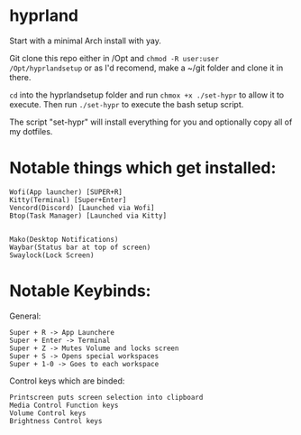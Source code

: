 # hyprland
Start with a minimal Arch install with yay.

Git clone this repo either in /Opt and `chmod -R user:user /Opt/hyprlandsetup` or as I'd recomend, make a ~/git folder and clone it in there.

`cd` into the hyprlandsetup folder and run `chmox +x ./set-hypr` to allow it to execute. Then run `./set-hypr` to execute the bash setup script.

The script "set-hypr" will install everything for you and optionally copy all of my dotfiles.


# Notable things which get installed:

```
Wofi(App launcher) [SUPER+R]
Kitty(Terminal) [Super+Enter]
Vencord(Discord) [Launched via Wofi]
Btop(Task Manager) [Launched via Kitty]


Mako(Desktop Notifications)
Waybar(Status bar at top of screen)
Swaylock(Lock Screen)
```

# Notable Keybinds:

General:
```
Super + R -> App Launchere
Super + Enter -> Terminal
Super + Z -> Mutes Volume and locks screen
Super + S -> Opens special workspaces
Super + 1-0 -> Goes to each workspace
```

Control keys which are binded:
```
Printscreen puts screen selection into clipboard
Media Control Function keys
Volume Control keys
Brightness Control keys
```
